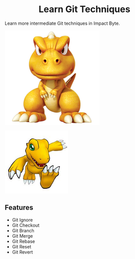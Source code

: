 <h1 style="text-align: center;">Learn Git Techniques</h1>

Learn more intermediate Git techniques in Impact Byte.

![Gon](assets/gon.png)

![Agumon](assets/agumon.jpg)

## Features

- Git Ignore
- Git Checkout
- Git Branch
- Git Merge
- Git Rebase
- Git Reset
- Git Revert
